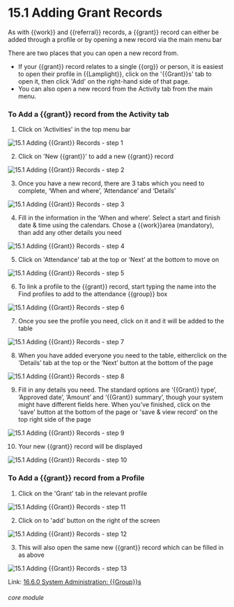 # 15.1 Adding Grant Records

As with {{work}} and {{referral}} records, a {{grant}} record can either be added through a profile or by opening a new record via the main menu bar

There are two places that you can open a new record from. 
- If your {{grant}} record relates to a single {{org}} or person, it is easiest to open their profile in {{Lamplight}}, click on the '{{Grant}}s' tab to open it, then click 'Add' on the right-hand side of that page. 
- You can also open a new record from the Activity tab from the main menu.

### To Add a {{grant}} record from the Activity tab
1. Click on &#039;Activities&#039; in the top menu bar

![15.1 Adding {{Grant}} Records - step 1](15.1_Adding_Grant_Records_im_1.png)

2. Click on &#039;New {{grant}}&#039; to add a new {{grant}} record

![15.1 Adding {{Grant}} Records - step 2](15.1_Adding_Grant_Records_im_2.png)

3. Once you have a new record, there are 3 tabs which you need to complete, ‘When and where’, ‘Attendance’ and ‘Details’

![15.1 Adding {{Grant}} Records - step 3](15.1_Adding_Grant_Records_im_3.png)

4. Fill in the information in the ‘When and where’. Select a start and finish date &amp; time using the calendars. Chose a {{work}}area (mandatory), than add any other details you need

![15.1 Adding {{Grant}} Records - step 4](15.1_Adding_Grant_Records_im_4.png)

5. Click on &#039;Attendance&#039; tab at the top or ‘Next’ at the bottom to move on

![15.1 Adding {{Grant}} Records - step 5](15.1_Adding_Grant_Records_im_5.png)

6. To link a profile to the {{grant}} record, start typing the name into the Find profiles to add to the attendance {{group}} box

![15.1 Adding {{Grant}} Records - step 6](15.1_Adding_Grant_Records_im_6.png)

7. Once you see the profile you need, click on it and it will be added to the table

![15.1 Adding {{Grant}} Records - step 7](15.1_Adding_Grant_Records_im_7.png)

8. When you have added everyone you need to the table, eitherclick on the &#039;Details’ tab at the top or the ‘Next’ button at the bottom of the page

![15.1 Adding {{Grant}} Records - step 8](15.1_Adding_Grant_Records_im_8.png)

9. Fill in any details you need. The standard options are ‘{{Grant}} type’, ‘Approved date’, ‘Amount’ and ‘{{Grant}} summary’, though your system might have different fields here. When you’ve finished, click on the &#039;save&#039; button at the bottom of the page or &#039;save &amp; view record&#039; on the top right side of the page

![15.1 Adding {{Grant}} Records - step 9](15.1_Adding_Grant_Records_im_9.png)

10. Your new {{grant}} record will be displayed

![15.1 Adding {{Grant}} Records - step 10](15.1_Adding_Grant_Records_im_10.png)

### To Add a {{grant}} record from a Profile
1. Click on the &#039;Grant&#039; tab in the relevant profile

![15.1 Adding {{Grant}} Records - step 11](15.1_Adding_Grant_Records_im_11.png)

2. Click on to &#039;add&#039; button on the right of the screen

![15.1 Adding {{Grant}} Records - step 12](15.1_Adding_Grant_Records_im_12.png)

3. This will also open the same new {{grant}} record which can be filled in as above

![15.1 Adding {{Grant}} Records - step 13](15.1_Adding_Grant_Records_im_13.png)

Link: [16.6.0 System Administration: {{Group}}s](https://lamplight.online/en/help/index/p/16.6.0)



###### core module
